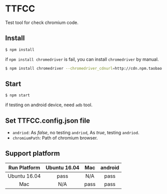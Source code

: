 # TTFCC
Test tool for check chromium code.

## Install

```sh
$ npm install
```

if `npm install chromedriver` is fail, you can install `chromedriver` by manual.

```sh
$ npm install chromedriver --chromedriver_cdnurl=http://cdn.npm.taobao.org/dist/chromedriver
```

## Start

```sh
$ npm start
```

if testing on android device, need `adb` tool.

## Set TTFCC.config.json file

* `andriod`: As *false*, no testing `andriod`, As *true*, testing `andriod`.
* `chromiumPath`: Path of chromium browser.

## Support platform

| Run Platform  | Ubuntu 16.04 |    Mac    |  android  |
|     :---:     |     :---:    |   :---:   |   :---:   |
| Ubuntu 16.04  |     pass     |     N/A   |    pass   |
|      Mac      |      N/A     |    pass   |    pass   |
